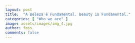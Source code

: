 ```yaml
---
layout: post
title:  "A Beleza é Fundamental. Beauty is Fundamental."
categories: [ "Who we are" ]
image: assets/images/img_4.jpg
author: foss
comments: false
---
```

